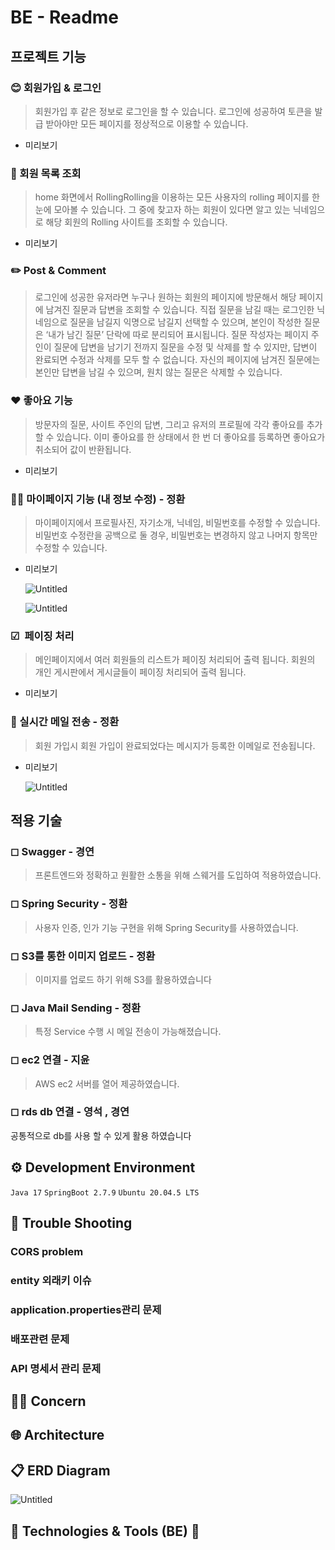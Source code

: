 # BE - Readme

## 프로젝트 기능

### 😊 회원가입 & 로그인

> 회원가입 후 같은 정보로 로그인을 할 수 있습니다. 로그인에 성공하여 토큰을 발급 받아야만 모든 페이지를 정상적으로 이용할 수 있습니다.
> 
- 미리보기

### 🌟 회원 목록 조회

> home 화면에서 RollingRolling을 이용하는 모든 사용자의 rolling 페이지를 한 눈에 모아볼 수 있습니다. 
그 중에 찾고자 하는 회원이 있다면 알고 있는 닉네임으로 해당 회원의 Rolling 사이트를 조회할 수 있습니다.
> 
- 미리보기

### ✏️ Post & Comment

> 로그인에 성공한 유저라면 누구나 원하는 회원의 페이지에 방문해서 해당 페이지에 남겨진 질문과 답변을 조회할 수 있습니다. 
직접 질문을 남길 때는 로그인한 닉네임으로 질문을 남길지 익명으로 남길지 선택할 수 있으며, 본인이 작성한 질문은 ‘내가 남긴 질문’ 단락에 따로 분리되어 표시됩니다. 질문 작성자는 페이지 주인이 질문에 답변을 남기기 전까지 질문을 수정 및 삭제를 할 수 있지만, 답변이 완료되면 수정과 삭제를 모두 할 수 없습니다.
자신의 페이지에 남겨진 질문에는 본인만 답변을 남길 수 있으며, 원치 않는 질문은 삭제할 수 있습니다.
> 

### ❤️ 좋아요 기능

> 방문자의 질문, 사이트 주인의 답변, 그리고 유저의 프로필에 각각 좋아요를 추가할 수 있습니다. 이미 좋아요를 한 상태에서 한 번 더 좋아요를 등록하면 좋아요가 취소되어 값이 반환됩니다.
> 
- 미리보기

### 👨‍💻 마이페이지 기능 (내 정보 수정) - 정환

> 마이페이지에서 프로필사진, 자기소개, 닉네임, 비밀번호를 수정할 수 있습니다. 비밀번호 수정란을 공백으로 둘 경우, 비밀번호는 변경하지 않고 나머지 항목만 수정할 수 있습니다.
> 
- 미리보기
    
    ![Untitled](https://s3-us-west-2.amazonaws.com/secure.notion-static.com/e77c33b0-935d-4d3c-8eb0-c5c56addb1f5/Untitled.jpeg)
    
    ![Untitled](https://s3-us-west-2.amazonaws.com/secure.notion-static.com/734dc691-4de9-47f9-8715-7400a38666db/Untitled.jpeg)
    

### ☑  페이징 처리

> 메인페이지에서 여러 회원들의 리스트가 페이징 처리되어 출력 됩니다.
회원의 개인 게시판에서 게시글들이 페이징 처리되어 출력 됩니다.
> 
- 미리보기

### 📩 실시간 메일 전송 - 정환

> 회원 가입시 회원 가입이 완료되었다는 메시지가 등록한 이메일로 전송됩니다.
> 
- 미리보기
    
    ![Untitled](https://s3-us-west-2.amazonaws.com/secure.notion-static.com/87be44d7-c55d-419e-a02f-46971dd674cd/Untitled.png)
    

## 적용 기술

### ◻ Swagger - 경연

> 프론트엔드와 정확하고 원활한 소통을 위해 스웨거를 도입하여 적용하였습니다.
> 

### ◻ Spring Security - 정환

> 사용자 인증, 인가 기능 구현을 위해 Spring Security를 사용하였습니다.
> 

### ◻ S3를 통한 이미지 업로드 - 정환

> 이미지를 업로드 하기 위해 S3를 활용하였습니다
> 

### ◻ Java Mail Sending - 정환

> 특정 Service 수행 시 메일 전송이 가능해졌습니다.
> 

### ◻ ec2 연결 - 지윤

> AWS ec2 서버를 열어 제공하였습니다.
> 

### ◻ rds db 연결 - 영석 , 경연

공통적으로 db를 사용 할 수 있게 활용 하였습니다

## ⚙ Development Environment

`Java 17` `SpringBoot 2.7.9` `Ubuntu 20.04.5 LTS` 

## 🚨 Trouble Shooting

### 

### CORS problem

### entity 외래키 이슈

### application.properties관리 문제

### 배포관련 문제

### API 명세서 관리 문제

## 🙋💭 Concern

### 

## 🌐 Architecture

## 📋 ERD Diagram

![Untitled](https://s3-us-west-2.amazonaws.com/secure.notion-static.com/bb36dcda-01f4-4617-a9e5-9bb105685430/Untitled.jpeg)

## 📝 Technologies & Tools (BE) 📝
